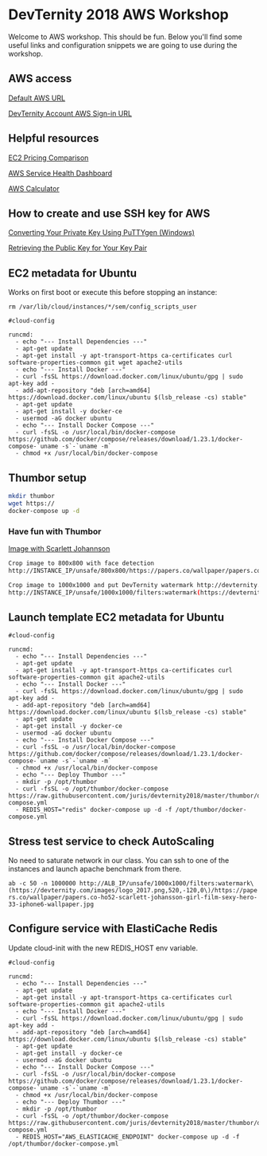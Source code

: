 # DevTernity 2018 AWS Workshop

Welcome to AWS workshop. This should be fun. Below you'll find some useful links and configuration snippets we are going to use during the workshop.

## AWS access

[Default AWS URL](https://aws.amazon.com)

[DevTernity Account AWS Sign-in URL](https://devternity2018.signin.aws.amazon.com/console)

## Helpful resources

[EC2 Pricing Comparison](http://ec2pricing.net/)

[AWS Service Health Dashboard](https://status.aws.amazon.com/)

[AWS Calculator](https://calculator.s3.amazonaws.com/index.html)

## How to create and use SSH key for AWS

[Converting Your Private Key Using PuTTYgen (Windows)](https://docs.aws.amazon.com/AWSEC2/latest/UserGuide/putty.html#putty-private-key)

[Retrieving the Public Key for Your Key Pair](https://docs.aws.amazon.com/AWSEC2/latest/UserGuide/ec2-key-pairs.html#retrieving-the-public-key)

## EC2 metadata for Ubuntu

Works on first boot or execute this before stopping an instance:

 `rm /var/lib/cloud/instances/*/sem/config_scripts_user`

```cloud-init
#cloud-config

runcmd:
  - echo "--- Install Dependencies ---"
  - apt-get update
  - apt-get install -y apt-transport-https ca-certificates curl software-properties-common git wget apache2-utils
  - echo "--- Install Docker ---"
  - curl -fsSL https://download.docker.com/linux/ubuntu/gpg | sudo apt-key add -
  - add-apt-repository "deb [arch=amd64] https://download.docker.com/linux/ubuntu $(lsb_release -cs) stable"
  - apt-get update
  - apt-get install -y docker-ce
  - usermod -aG docker ubuntu
  - echo "--- Install Docker Compose ---"
  - curl -fsSL -o /usr/local/bin/docker-compose https://github.com/docker/compose/releases/download/1.23.1/docker-compose-`uname -s`-`uname -m`
  - chmod +x /usr/local/bin/docker-compose
```

## Thumbor setup

```bash
mkdir thumbor
wget https://
docker-compose up -d
```

### Have fun with Thumbor

[Image with Scarlett Johannson](https://papers.co/wallpaper/papers.co-ho52-scarlett-johansson-girl-film-sexy-hero-33-iphone6-wallpaper.jpg)

```bash
Crop image to 800x800 with face detection
http://INSTANCE_IP/unsafe/800x800/https://papers.co/wallpaper/papers.co-ho52-scarlett-johansson-girl-film-sexy-hero-33-iphone6-wallpaper.jpg

Crop image to 1000x1000 and put DevTernity watermark http://devternity.com/images/logo_2017.png
http://INSTANCE_IP/unsafe/1000x1000/filters:watermark(https://devternity.com/images/logo_2017.png,520,-120,0)/https://papers.co/wallpaper/papers.co-ho52-scarlett-johansson-girl-film-sexy-hero-33-iphone6-wallpaper.jpg
```

## Launch template EC2 metadata for Ubuntu

```cloud-init
#cloud-config

runcmd:
  - echo "--- Install Dependencies ---"
  - apt-get update
  - apt-get install -y apt-transport-https ca-certificates curl software-properties-common git apache2-utils
  - echo "--- Install Docker ---"
  - curl -fsSL https://download.docker.com/linux/ubuntu/gpg | sudo apt-key add -
  - add-apt-repository "deb [arch=amd64] https://download.docker.com/linux/ubuntu $(lsb_release -cs) stable"
  - apt-get update
  - apt-get install -y docker-ce
  - usermod -aG docker ubuntu
  - echo "--- Install Docker Compose ---"
  - curl -fsSL -o /usr/local/bin/docker-compose https://github.com/docker/compose/releases/download/1.23.1/docker-compose-`uname -s`-`uname -m`
  - chmod +x /usr/local/bin/docker-compose
  - echo "--- Deploy Thumbor ---"
  - mkdir -p /opt/thumbor
  - curl -fsSL -o /opt/thumbor/docker-compose https://raw.githubusercontent.com/juris/devternity2018/master/thumbor/docker-compose.yml
  - REDIS_HOST="redis" docker-compose up -d -f /opt/thumbor/docker-compose.yml
```

## Stress test service to check AutoScaling

No need to saturate network in our class. You can ssh to one of the instances and launch apache benchmark from there.

`ab -c 50 -n 1000000 http://ALB_IP/unsafe/1000x1000/filters:watermark\(https://devternity.com/images/logo_2017.png,520,-120,0\)/https://papers.co/wallpaper/papers.co-ho52-scarlett-johansson-girl-film-sexy-hero-33-iphone6-wallpaper.jpg`

## Configure service with ElastiCache Redis

Update cloud-init with the new REDIS_HOST env variable.

```cloud-init
#cloud-config

runcmd:
  - echo "--- Install Dependencies ---"
  - apt-get update
  - apt-get install -y apt-transport-https ca-certificates curl software-properties-common git apache2-utils
  - echo "--- Install Docker ---"
  - curl -fsSL https://download.docker.com/linux/ubuntu/gpg | sudo apt-key add -
  - add-apt-repository "deb [arch=amd64] https://download.docker.com/linux/ubuntu $(lsb_release -cs) stable"
  - apt-get update
  - apt-get install -y docker-ce
  - usermod -aG docker ubuntu
  - echo "--- Install Docker Compose ---"
  - curl -fsSL -o /usr/local/bin/docker-compose https://github.com/docker/compose/releases/download/1.23.1/docker-compose-`uname -s`-`uname -m`
  - chmod +x /usr/local/bin/docker-compose
  - echo "--- Deploy Thumbor ---"
  - mkdir -p /opt/thumbor
  - curl -fsSL -o /opt/thumbor/docker-compose https://raw.githubusercontent.com/juris/devternity2018/master/thumbor/docker-compose.yml
  - REDIS_HOST="AWS_ELASTICACHE_ENDPOINT" docker-compose up -d -f /opt/thumbor/docker-compose.yml
```